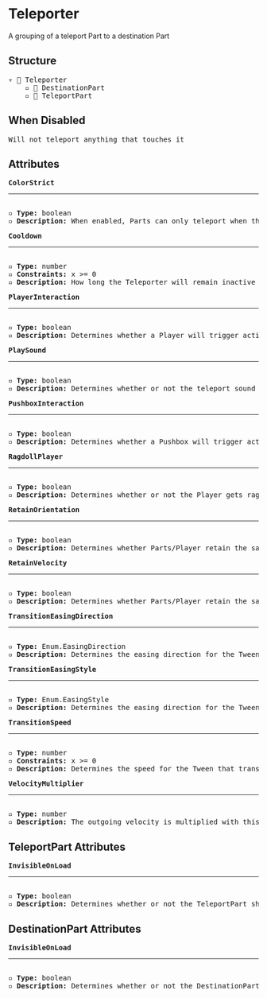 # Teleporter

A grouping of a teleport Part to a destination Part

## Structure
<pre>
▿ 📁 Teleporter
    ▫️ 🔲 DestinationPart
    ▫️ 🔲 TeleportPart
</pre>

## When Disabled
<pre>
Will not teleport anything that touches it
</pre>

## Attributes
<pre>
<b>ColorStrict</b>  
<hr>
▫️ <b>Type:</b> boolean  
▫️ <b>Description:</b> When enabled, Parts can only teleport when they match the color of the TeleportPart. However, Parts that belong to the player are exempt from this rule 
</pre>

<pre>
<b>Cooldown</b>  
<hr>
▫️ <b>Type:</b> number  
▫️ <b>Constraints:</b> x >= 0  
▫️ <b>Description:</b> How long the Teleporter will remain inactive after being activated
</pre>

<pre>
<b>PlayerInteraction</b>  
<hr>
▫️ <b>Type:</b> boolean  
▫️ <b>Description:</b> Determines whether a Player will trigger activation of the Teleporter  
</pre>

<pre>
<b>PlaySound</b>  
<hr>
▫️ <b>Type:</b> boolean  
▫️ <b>Description:</b> Determines whether or not the teleport sound it played on teleportation
</pre>

<pre>
<b>PushboxInteraction</b>  
<hr>
▫️ <b>Type:</b> boolean  
▫️ <b>Description:</b> Determines whether a Pushbox will trigger activation of the Teleporter  
</pre>

<pre>
<b>RagdollPlayer</b>  
<hr>
▫️ <b>Type:</b> boolean  
▫️ <b>Description:</b> Determines whether or not the Player gets ragdolled after being teleported
</pre>

<pre>
<b>RetainOrientation</b>  
<hr>
▫️ <b>Type:</b> boolean  
▫️ <b>Description:</b> Determines whether Parts/Player retain the same orientation relative to the World after teleporting
</pre>

<pre>
<b>RetainVelocity</b>  
<hr>
▫️ <b>Type:</b> boolean  
▫️ <b>Description:</b> Determines whether Parts/Player retain the same velocity relative to the World after teleporting
</pre>

<pre>
<b>TransitionEasingDirection</b>  
<hr>
▫️ <b>Type:</b> Enum.EasingDirection  
▫️ <b>Description:</b> Determines the easing direction for the Tween that transitions the Parts/Player to the new CFrame
</pre>

<pre>
<b>TransitionEasingStyle</b>  
<hr>
▫️ <b>Type:</b> Enum.EasingStyle 
▫️ <b>Description:</b> Determines the easing direction for the Tween that transitions the Parts/Player to the new CFrame
</pre>

<pre>
<b>TransitionSpeed</b>  
<hr>
▫️ <b>Type:</b> number
▫️ <b>Constraints:</b> x >= 0  
▫️ <b>Description:</b> Determines the speed for the Tween that transitions the Parts/Player to the new CFrame
</pre>

<pre>
<b>VelocityMultiplier</b>  
<hr>
▫️ <b>Type:</b> number  
▫️ <b>Description:</b> The outgoing velocity is multiplied with this value. A value of 0 will stop anything from moving after teleporting. Values further from 0 will make outgoing Parts/Player move faster.
</pre>

## TeleportPart Attributes
<pre>
<b>InvisibleOnLoad</b>  
<hr>
▫️ <b>Type:</b> boolean  
▫️ <b>Description:</b> Determines whether or not the TeleportPart should be invisible when the Tower loads
</pre>

## DestinationPart Attributes
<pre>
<b>InvisibleOnLoad</b>  
<hr>
▫️ <b>Type:</b> boolean  
▫️ <b>Description:</b> Determines whether or not the DestinationPart should be invisible when the Tower loads
</pre>
